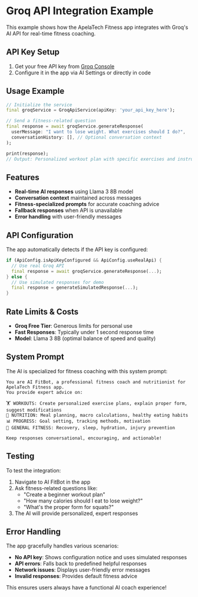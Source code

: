 # Groq API Integration Example

This example shows how the ApelaTech Fitness app integrates with Groq's AI API for real-time fitness coaching.

## API Key Setup

1. Get your free API key from [Groq Console](https://console.groq.com/keys)
2. Configure it in the app via AI Settings or directly in code

## Usage Example

```dart
// Initialize the service
final groqService = GroqApiService(apiKey: 'your_api_key_here');

// Send a fitness-related question
final response = await groqService.generateResponse(
  userMessage: "I want to lose weight. What exercises should I do?",
  conversationHistory: [], // Optional conversation context
);

print(response);
// Output: Personalized workout plan with specific exercises and instructions
```

## Features

- **Real-time AI responses** using Llama 3 8B model
- **Conversation context** maintained across messages  
- **Fitness-specialized prompts** for accurate coaching advice
- **Fallback responses** when API is unavailable
- **Error handling** with user-friendly messages

## API Configuration

The app automatically detects if the API key is configured:

```dart
if (ApiConfig.isApiKeyConfigured && ApiConfig.useRealApi) {
  // Use real Groq API
  final response = await groqService.generateResponse(...);
} else {
  // Use simulated responses for demo
  final response = generateSimulatedResponse(...);
}
```

## Rate Limits & Costs

- **Groq Free Tier**: Generous limits for personal use
- **Fast Responses**: Typically under 1 second response time
- **Model**: Llama 3 8B (optimal balance of speed and quality)

## System Prompt

The AI is specialized for fitness coaching with this system prompt:

```
You are AI FitBot, a professional fitness coach and nutritionist for ApelaTech Fitness app. 
You provide expert advice on:

🏋️ WORKOUTS: Create personalized exercise plans, explain proper form, suggest modifications
🍎 NUTRITION: Meal planning, macro calculations, healthy eating habits  
📊 PROGRESS: Goal setting, tracking methods, motivation
💪 GENERAL FITNESS: Recovery, sleep, hydration, injury prevention

Keep responses conversational, encouraging, and actionable!
```

## Testing

To test the integration:

1. Navigate to AI FitBot in the app
2. Ask fitness-related questions like:
   - "Create a beginner workout plan"
   - "How many calories should I eat to lose weight?"
   - "What's the proper form for squats?"
3. The AI will provide personalized, expert responses

## Error Handling

The app gracefully handles various scenarios:

- **No API key**: Shows configuration notice and uses simulated responses
- **API errors**: Falls back to predefined helpful responses
- **Network issues**: Displays user-friendly error messages
- **Invalid responses**: Provides default fitness advice

This ensures users always have a functional AI coach experience!
